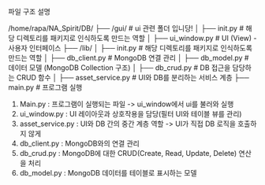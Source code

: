파일 구조 설명

/home/rapa/NA_Spirit/DB/
├── /gui/ # ui 관련 폴더 입니당! 
│    ├── init.py # 해당 디렉토리를 패키지로 인식하도록 만드는 역할
│    ├── ui_window.py       # UI (View) - 사용자 인터페이스
├── /lib/
│    ├── init.py # 해당 디렉토리를 패키지로 인식하도록 만드는 역할
│    ├── db_client.py       # MongoDB 연결 관리
│    ├── db_model.py        # 데이터 모델 (MongoDB Collection 구조)
│    ├── db_crud.py         # DB 접근을 담당하는 CRUD 함수
│    ├── asset_service.py   # UI와 DB를 분리하는 서비스 계층
├── main.py  # 프로그램 실행

1. Main.py : 프로그램이 실행되는 파일 -> ui_window에서 ui를 불러와 실행
2. ui_window.py : UI 레이아웃과 상호작용을 담당(필터 UI와 테이블 뷰를 관리)
3. asset_service.py : UI와 DB 간의 중간 계층 역할 -> UI가 직접 DB 로직을 호출하지 않게
4. db_client.py : MongoDB와의 연결 관리
5. db_crud.py : MongoDB에 대한 CRUD(Create, Read, Update, Delete) 연산을 처리
6. db_model.py : MongoDB 데이터를 테이블로 표시하는 모델

